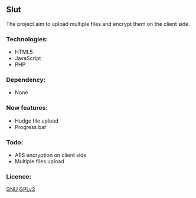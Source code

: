 Slut
----

The project aim to upload multiple files and encrypt them on the client side.

### Technologies:
* HTML5
* JavaScript
* PHP

### Dependency:
* None

### Now features:
* Hudge file upload
* Progress bar


### Todo:
* AES encryption on client side
* Multiple files upload

### Licence:
[GNU GPLv3](http://www.gnu.org/licenses/gpl-3.0.html)
